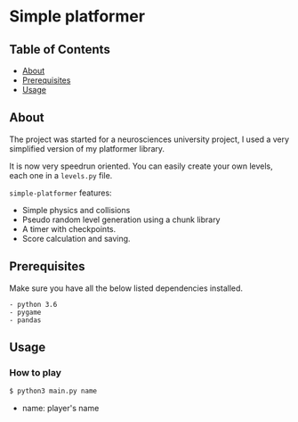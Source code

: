 # Simple platformer

## Table of Contents

- [About](#about)
- [Prerequisites](#prerequisites)
- [Usage](#usage)

## About <a name = "about"></a>

The project was started for a neurosciences university project, I used a very simplified version of my platformer library. 

It is now very speedrun oriented. You can easily create your own levels, each one in a `levels.py` file.

`simple-platformer` features: 
* Simple physics and collisions
* Pseudo random level generation using a chunk library
* A timer with checkpoints. 
* Score calculation and saving.


## Prerequisites <a name = "prerequisites"></a>

Make sure you have all the below listed dependencies installed.

```
- python 3.6
- pygame
- pandas
```

## Usage <a name = "usage"></a>

### How to play

```sh
$ python3 main.py name
```

* name: player's name